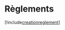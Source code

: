 # Règlements

[!include[creationreglement](reglements.creationreglement.autogen.md)]


















































